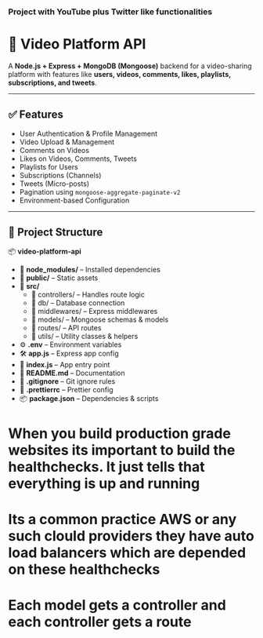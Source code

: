 ### Project with YouTube plus Twitter like functionalities

# 🎥 Video Platform API

A **Node.js + Express + MongoDB (Mongoose)** backend for a video-sharing platform with features like **users, videos, comments, likes, playlists, subscriptions, and tweets**.

---

## ✅ Features
- User Authentication & Profile Management
- Video Upload & Management
- Comments on Videos
- Likes on Videos, Comments, Tweets
- Playlists for Users
- Subscriptions (Channels)
- Tweets (Micro-posts)
- Pagination using `mongoose-aggregate-paginate-v2`
- Environment-based Configuration

---

## 📂 Project Structure
📦 **video-platform-api**
- 📁 **node_modules/** – Installed dependencies
- 📁 **public/** – Static assets
- 📁 **src/**
  - 📁 controllers/ – Handles route logic
  - 📁 db/ – Database connection
  - 📁 middlewares/ – Express middlewares
  - 📁 models/ – Mongoose schemas & models
  - 📁 routes/ – API routes
  - 📁 utils/ – Utility classes & helpers
- ⚙️ **.env** – Environment variables
- 🛠 **app.js** – Express app config
- 🚀 **index.js** – App entry point
- 📝 **README.md** – Documentation
- 📄 **.gitignore** – Git ignore rules
- 🎨 **.prettierrc** – Prettier config
- 📦 **package.json** – Dependencies & scripts



# When you build production grade websites its important to build the healthchecks. It just tells that everything is up and running 

# Its a common practice AWS or any such  clould providers they have auto load balancers which are depended on these healthchecks 

# Each model gets a controller and each controller gets a route
